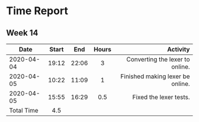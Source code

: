 # Time Report

## Week 14
| Date		| Start | End	| Hours	| Activity						|
|---------------|:-----:|:-----:|:-----:|------------------------------------------------------:|
| 2020-04-04	| 19:12 | 22:06	| 3	| Converting the lexer to online.			|
| 2020-04-05	| 10:22	| 11:09	| 1	| Finished making lexer be online.			|
| 2020-04-05	| 15:55	| 16:29	| 0.5	| Fixed the lexer tests.				|
| Total Time	| 4.5	|
